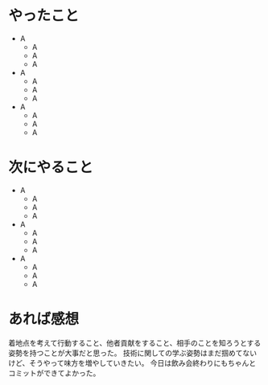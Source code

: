# やったこと
* A
  * A
  * A
  * A
* A
  * A
  * A
  * A
* A
  * A
  * A
  * A
# 次にやること
* A
  * A
  * A
  * A
* A
  * A
  * A
  * A
* A
  * A
  * A
  * A
# あれば感想
着地点を考えて行動すること、他者貢献をすること、相手のことを知ろうとする姿勢を持つことが大事だと思った。
技術に関しての学ぶ姿勢はまだ掴めてないけど、そうやって味方を増やしていきたい。
今日は飲み会終わりにもちゃんとコミットができてよかった。
